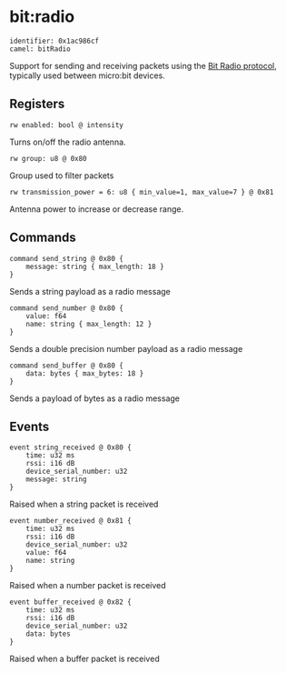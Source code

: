 # bit:radio

    identifier: 0x1ac986cf
    camel: bitRadio

Support for sending and receiving packets using the [Bit Radio protocol](https://github.com/microsoft/pxt-common-packages/blob/master/libs/radio/docs/reference/radio.md), typically used between micro:bit devices.

## Registers

    rw enabled: bool @ intensity

Turns on/off the radio antenna.

    rw group: u8 @ 0x80

Group used to filter packets

    rw transmission_power = 6: u8 { min_value=1, max_value=7 } @ 0x81

Antenna power to increase or decrease range.

## Commands

    command send_string @ 0x80 {
        message: string { max_length: 18 }
    }

Sends a string payload as a radio message

    command send_number @ 0x80 {
        value: f64
        name: string { max_length: 12 }
    }

Sends a double precision number payload as a radio message

    command send_buffer @ 0x80 {
        data: bytes { max_bytes: 18 }
    }

Sends a payload of bytes as a radio message

## Events

    event string_received @ 0x80 {
        time: u32 ms
        rssi: i16 dB
        device_serial_number: u32
        message: string
    }

Raised when a string packet is received

    event number_received @ 0x81 {
        time: u32 ms
        rssi: i16 dB
        device_serial_number: u32
        value: f64
        name: string
    }

Raised when a number packet is received

    event buffer_received @ 0x82 {
        time: u32 ms
        rssi: i16 dB
        device_serial_number: u32
        data: bytes
    }

Raised when a buffer packet is received
